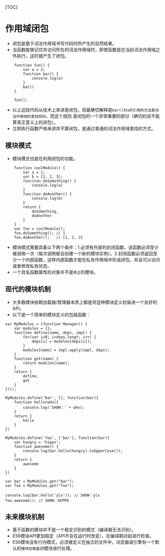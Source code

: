 [TOC]

# 作用域闭包

- 闭包是基于词法作用域书写代码时所产生的自然结果。
- 当函数能够记住并访问所在的词法作用域时，即使函数是在当前词法作用域之外执行，这时就产生了闭包。

```
    function fun() {
        var a = 2;
        function bar() {
            console.log(a)
        }
        bar()
    }

    fun();
```

- 以上这段代码从技术上来讲是闭包，但最确切解释是`bar()对a的引用的方法是词法作用域的查找规则`，而这个规则
是闭包的一个非常重要的部分（确切的说不能算真正意义上的闭包）。
- 立即执行函数严格来讲并不算闭包，是通过普通的词法作用域查找的方式。

## 模块模式

- 模块模式也是在利用闭包的功能。

```
    function coolModule() {
        var a = 1;
        var b = [1, 2, 3];
        funciton doSomething() {
            console.log(a)
        }
        funciton doAnother() {
            console.log(b)
        }
        return {
            doSomething,
            doAnother
        }
    }
    var foo = coolModule();
    foo.doSomething(); // 1
    foo.doAnother();   // [1, 2, 3]

```
- 模块模式需要具备以下两个条件：1.必须有外部的封闭函数，该函数必须至少被调用一次（每次调用都会创建一个新的模块实例）。2.封闭函数必须返回至少一个内部函数，这样内部函数才能在私有作用域中形成闭包，并且可以访问或者修改私有状态。
- 一个具名函数属性的对象并不是`真正`的模块。

## 现代的模块机制

- 大多数模块依赖加载器/管理器本质上都是将这种模块定义封装进一个友好的API。
- 以下是一个简单的模块定义的包装函数：
```
var MyModules = (function Manager() {
    var modules = {};
    function define(name, deps, impl) {
        for(var i=0; i<deps.lengt; i++) {
            deps[i] = modules[deps[i]];
        }
        modules[name] = impl.apply(impl, deps);
    }
    function get(name) {
        return modules[name];
    }
    return {
        define,
        get
    }
})();

MyModules.define('bar', [], function(bar){
    function hello(who){
        console.log('SHOW：' + who);
    }
    return {
        hello
    }
})

MyModules.define('foo', ['bar'], function(bar){
    var hungry = 'hippo';
    function awesome() {
        console.log(bar.hello(hungry).toUpperCase());
    }
    return {
        awesome
    }
})

var bar = MyModules.get("bar");
var foo = MyModules.get("foo");

console.log(bar.hello('ylx')); // SHOW：ylx
foo.awesome(); // SHOW：HIPPO
```


## 未来模块机制

- 基于函数的模块并不是一个稳定识别的模式（编译器无法识别）。
- ES6模块API更加稳定（API不会在运行时改变），在编译期对起进行检查。
- ES6模块没有行内模式，必须被定义在独立的文件中，浏览器或引擎有一个默认的`模块加载器`对模块进行处理。


